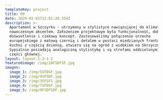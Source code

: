 ```yaml
---
templateKey: project
title: 09
date: 2020-02-01T12:01:20.554Z
description: >-
  Apartament w Szczyrku - utrzymany w stylistyce nawiązującej do klimatu gór, z
  nowoczesnym akcentem. Założeniem projektowym była funkcjonalność, dobre
  doświetlenie i ciekawy koncept. Zastosowaliśmy połączenie orzecha
  europejskiego z matową czernią i detalem w postaci miedzianych frontów. Strefa
  kuchni z częścią dzienną, otwiera się na ogród z widokiem na Skrzyczne.
  Sypialnie posiadają analogiczną stylistykę i są strefami oddzielonymi od
  części głównej. 
layout: layout-1-2-1-2
featuredimage: /img/2AFSDFSF.jpg
images:
  image_1: /img/5SFDSF.jpg
  image_2: /img/4SFSDF.jpg
  image_3: /img/3SFSFS.jpg
  image_4: /img/7SFDSF.jpg
  image_5: /img/9FSDFSDF.jpg
---
```


